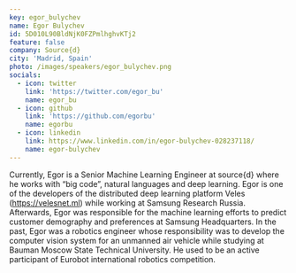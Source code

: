 ```yaml
---
key: egor_bulychev
name: Egor Bulychev
id: 5D010L90BldNjK0FZPmlhghvKTj2
feature: false
company: Source{d}
city: 'Madrid, Spain'
photo: /images/speakers/egor_bulychev.png
socials:
  - icon: twitter
    link: 'https://twitter.com/egor_bu'
    name: egor_bu
  - icon: github
    link: 'https://github.com/egorbu'
    name: egorbu
  - icon: linkedin
    link: https://www.linkedin.com/in/egor-bulychev-028237118/
    name: egor-bulychev
---
```

Currently, Egor is a Senior Machine Learning Engineer at source{d} where he works with “big code”, natural languages and deep learning. Egor is one of the developers of the distributed deep learning platform Veles (https://velesnet.ml) while working at Samsung Research Russia. Afterwards, Egor was responsible for the machine learning efforts to predict customer demography and preferences at Samsung Headquarters. In the past, Egor was a robotics engineer whose responsibility was to develop the computer vision system for an unmanned air vehicle while studying at Bauman Moscow State Technical University. He used to be an active participant of Eurobot international robotics competition.